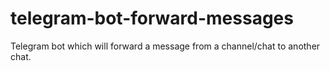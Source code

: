 # telegram-bot-forward-messages
Telegram bot which will forward a message from a channel/chat to another chat.
